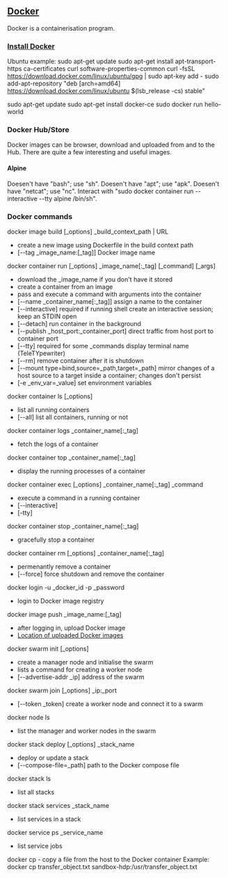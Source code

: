 ## [Docker](https://www.docker.com/resources/what-container)

Docker is a containerisation program.

### [Install Docker](https://docs.docker.com/install/)

Ubuntu example:
sudo apt-get update
sudo apt-get install apt-transport-https ca-certificates curl software-properties-common
curl -fsSL https://download.docker.com/linux/ubuntu/gpg | sudo apt-key add -
sudo add-apt-repository "deb [arch=amd64] https://download.docker.com/linux/ubuntu $(lsb_release -cs) stable"

sudo apt-get update
sudo apt-get install docker-ce
sudo docker run hello-world

### Docker Hub/Store

Docker images can be browser, download and uploaded from and to the Hub.
There are quite a few interesting and useful images.

#### Alpine 

Doesen't have "bash"; use "sh".
Doesen't have "apt"; use "apk".
Doesen't have "netcat"; use "nc".
Interact with "sudo docker container run --interactive --tty alpine /bin/sh".

### Docker commands

docker image build [_options] _build_context_path | URL
* create a new image using Dockerfile in the build context path
* [--tag _image_name:[_tag]] Docker image name

docker container run [_options] _image_name[:_tag] [_command] [_args]
* download the _image_name if you don't have it stored
* create a container from an image
* pass and execute a command with arguments into the container
* [--name _container_name[:_tag]]               assign a name to the container
* [--interactive] required if running shell     create an interactive session; keep an STDIN open
* [--detach]                                    run container in the background
* [--publish _host_port:_container_port]        direct traffic from host port to container port 
* [--tty] required for some _commands           display terminal name (TeleTYpewriter)
* [--rm]                                        remove container after it is shutdown
* [--mount type=bind,source=_path,target=_path] mirror changes of a host source to a target inside a container; changes don't persist
* [-e _env_var=_value]                          set environment variables

docker container ls [_options]
* list all running containers
* [--all] list all containers, running or not

docker container logs _container_name[:_tag]
* fetch the logs of a container

docker container top _container_name[:_tag]
* display the running processes of a container

docker container exec [_options] _container_name[:_tag] _command
* execute a command in a running container
* [--interactive]
* [-tty]

docker container stop _container_name[:_tag]
* gracefully stop a container

docker container rm [_options] _container_name[:_tag]
* permenantly remove a container
* [--force] force shutdown and remove the container

docker login -u _docker_id -p _password
* login to Docker image registry

docker image push _image_name:[_tag]
* after logging in, upload Docker image
* [Location of uploaded Docker images](https://hub.docker.com/r/_docker_id/)



docker swarm init [_options]
* create a manager node and initialise the swarm
* lists a command for creating a worker node
* [--advertise-addr _ip] address of the swarm 

docker swarm join [_options] _ip:_port
* [--token _token] create a worker node and connect it to a swarm

docker node ls
* list the manager and worker nodes in the swarm

docker stack deploy [_options] _stack_name
* deploy or update a stack
* [--compose-file=_path] path to the Docker compose file

docker stack ls
* list all stacks

docker stack services _stack_name
* list services in a stack

docker service ps _service_name
* list service jobs

docker cp - copy a file from the host to the Docker container
Example: docker cp transfer_object.txt sandbox-hdp:/usr/transfer_object.txt
